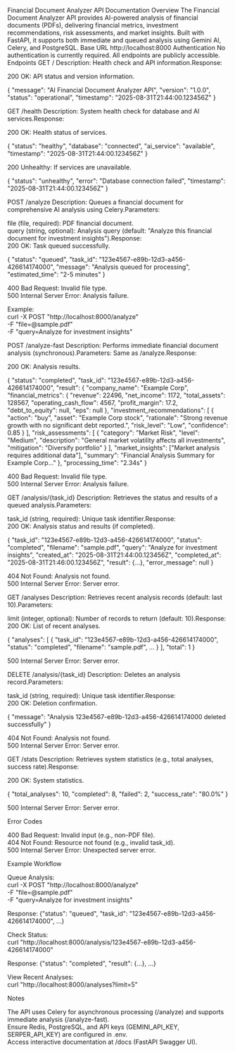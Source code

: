 Financial Document Analyzer API Documentation
Overview
The Financial Document Analyzer API provides AI-powered analysis of financial documents (PDFs), delivering financial metrics, investment recommendations, risk assessments, and market insights. Built with FastAPI, it supports both immediate and queued analysis using Gemini AI, Celery, and PostgreSQL.
Base URL
http://localhost:8000
Authentication
No authentication is currently required. All endpoints are publicly accessible.
Endpoints
GET /
Description: Health check and API information.Response:  

200 OK: API status and version information.

{
  "message": "AI Financial Document Analyzer API",
  "version": "1.0.0",
  "status": "operational",
  "timestamp": "2025-08-31T21:44:00.123456Z"
}

GET /health
Description: System health check for database and AI services.Response:  

200 OK: Health status of services.

{
  "status": "healthy",
  "database": "connected",
  "ai_service": "available",
  "timestamp": "2025-08-31T21:44:00.123456Z"
}


200 Unhealthy: If services are unavailable.

{
  "status": "unhealthy",
  "error": "Database connection failed",
  "timestamp": "2025-08-31T21:44:00.123456Z"
}

POST /analyze
Description: Queues a financial document for comprehensive AI analysis using Celery.Parameters:  

file (file, required): PDF financial document.  
query (string, optional): Analysis query (default: "Analyze this financial document for investment insights").Response:  
200 OK: Task queued successfully.

{
  "status": "queued",
  "task_id": "123e4567-e89b-12d3-a456-426614174000",
  "message": "Analysis queued for processing",
  "estimated_time": "2-5 minutes"
}


400 Bad Request: Invalid file type.  
500 Internal Server Error: Analysis failure.

Example:  
curl -X POST "http://localhost:8000/analyze" \
  -F "file=@sample.pdf" \
  -F "query=Analyze for investment insights"

POST /analyze-fast
Description: Performs immediate financial document analysis (synchronous).Parameters: Same as /analyze.Response:  

200 OK: Analysis results.

{
  "status": "completed",
  "task_id": "123e4567-e89b-12d3-a456-426614174000",
  "result": {
    "company_name": "Example Corp",
    "financial_metrics": {
      "revenue": 22496,
      "net_income": 1172,
      "total_assets": 128567,
      "operating_cash_flow": 4567,
      "profit_margin": 17.2,
      "debt_to_equity": null,
      "eps": null
    },
    "investment_recommendations": [
      {
        "action": "buy",
        "asset": "Example Corp stock",
        "rationale": "Strong revenue growth with no significant debt reported.",
        "risk_level": "Low",
        "confidence": 0.85
      }
    ],
    "risk_assessments": [
      {
        "category": "Market Risk",
        "level": "Medium",
        "description": "General market volatility affects all investments",
        "mitigation": "Diversify portfolio"
      }
    ],
    "market_insights": ["Market analysis requires additional data"],
    "summary": "Financial Analysis Summary for Example Corp..."
  },
  "processing_time": "2.34s"
}


400 Bad Request: Invalid file type.  
500 Internal Server Error: Analysis failure.

GET /analysis/{task_id}
Description: Retrieves the status and results of a queued analysis.Parameters:  

task_id (string, required): Unique task identifier.Response:  
200 OK: Analysis status and results (if completed).

{
  "task_id": "123e4567-e89b-12d3-a456-426614174000",
  "status": "completed",
  "filename": "sample.pdf",
  "query": "Analyze for investment insights",
  "created_at": "2025-08-31T21:44:00.123456Z",
  "completed_at": "2025-08-31T21:46:00.123456Z",
  "result": {...},
  "error_message": null
}


404 Not Found: Analysis not found.  
500 Internal Server Error: Server error.

GET /analyses
Description: Retrieves recent analysis records (default: last 10).Parameters:  

limit (integer, optional): Number of records to return (default: 10).Response:  
200 OK: List of recent analyses.

{
  "analyses": [
    {
      "task_id": "123e4567-e89b-12d3-a456-426614174000",
      "status": "completed",
      "filename": "sample.pdf",
      ...
    }
  ],
  "total": 1
}


500 Internal Server Error: Server error.

DELETE /analysis/{task_id}
Description: Deletes an analysis record.Parameters:  

task_id (string, required): Unique task identifier.Response:  
200 OK: Deletion confirmation.

{
  "message": "Analysis 123e4567-e89b-12d3-a456-426614174000 deleted successfully"
}


404 Not Found: Analysis not found.  
500 Internal Server Error: Server error.

GET /stats
Description: Retrieves system statistics (e.g., total analyses, success rate).Response:  

200 OK: System statistics.

{
  "total_analyses": 10,
  "completed": 8,
  "failed": 2,
  "success_rate": "80.0%"
}


500 Internal Server Error: Server error.

Error Codes

400 Bad Request: Invalid input (e.g., non-PDF file).  
404 Not Found: Resource not found (e.g., invalid task_id).  
500 Internal Server Error: Unexpected server error.

Example Workflow

Queue Analysis:  
curl -X POST "http://localhost:8000/analyze" \
  -F "file=@sample.pdf" \
  -F "query=Analyze for investment insights"

Response: {"status": "queued", "task_id": "123e4567-e89b-12d3-a456-426614174000", ...}

Check Status:  
curl "http://localhost:8000/analysis/123e4567-e89b-12d3-a456-426614174000"

Response: {"status": "completed", "result": {...}, ...}

View Recent Analyses:  
curl "http://localhost:8000/analyses?limit=5"



Notes

The API uses Celery for asynchronous processing (/analyze) and supports immediate analysis (/analyze-fast).  
Ensure Redis, PostgreSQL, and API keys (GEMINI_API_KEY, SERPER_API_KEY) are configured in .env.  
Access interactive documentation at /docs (FastAPI Swagger UI).
